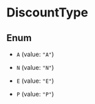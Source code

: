 

# DiscountType

## Enum


* `A` (value: `"A"`)

* `N` (value: `"N"`)

* `E` (value: `"E"`)

* `P` (value: `"P"`)



